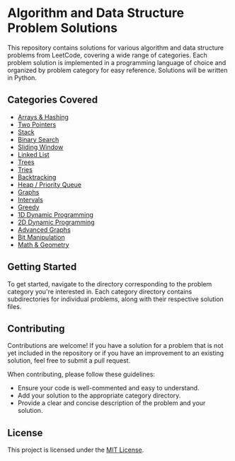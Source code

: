 # Algorithm and Data Structure Problem Solutions

This repository contains solutions for various algorithm and data structure problems from LeetCode, covering a wide range of categories. Each problem solution is implemented in a programming language of choice and organized by problem category for easy reference. Solutions will be written in Python.

## Categories Covered

- [Arrays & Hashing](arrays_and_hashing)
- [Two Pointers](two_pointers)
- [Stack](stack)
- [Binary Search](binary_search)
- [Sliding Window](sliding_window)
- [Linked List](linked_list)
- [Trees](trees)
- [Tries](tries)
- [Backtracking](backtracking)
- [Heap / Priority Queue](heap_priority_queue)
- [Graphs](graphs)
- [Intervals](intervals)
- [Greedy](greedy)
- [1D Dynamic Programming](1d_dynamic_programming)
- [2D Dynamic Programming](2d_dynamic_programming)
- [Advanced Graphs](advanced_graphs)
- [Bit Manipulation](bit_manipulation)
- [Math & Geometry](math_geometry)

## Getting Started

To get started, navigate to the directory corresponding to the problem category you're interested in. Each category directory contains subdirectories for individual problems, along with their respective solution files.

## Contributing

Contributions are welcome! If you have a solution for a problem that is not yet included in the repository or if you have an improvement to an existing solution, feel free to submit a pull request.

When contributing, please follow these guidelines:
- Ensure your code is well-commented and easy to understand.
- Add your solution to the appropriate category directory.
- Provide a clear and concise description of the problem and your solution.

## License

This project is licensed under the [MIT License](LICENSE).